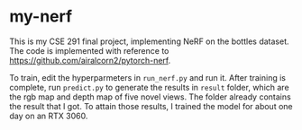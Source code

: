 # my-nerf
This is my CSE 291 final project, implementing NeRF on the bottles dataset. The code is implemented with reference to https://github.com/airalcorn2/pytorch-nerf.

To train, edit the hyperparmeters in `run_nerf.py` and run it. After training is complete, run `predict.py` to generate the results in `result` folder, which are the rgb map and depth map of five novel views. The folder already contains the result that I got. To attain those results, I trained the model for about one day on an RTX 3060.
